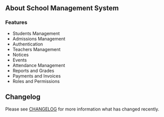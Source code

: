 ## About School Management System


### Features
- Students Management
- Admissions Management
- Authentication
- Teachers Management
- Notices
- Events
- Attendance Management
- Reports and Grades
- Payments and Invoices
- Roles and Permissions


## Changelog

Please see [CHANGELOG](CHANGELOG.md) for more information what has changed recently.

